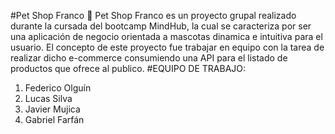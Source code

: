 #Pet Shop Franco 🐶
Pet Shop Franco es un proyecto grupal realizado durante la cursada del bootcamp MindHub, la cual se caracteriza por ser una aplicación de negocio orientada a mascotas dinamica e intuitiva para el usuario. El concepto de este proyecto fue trabajar en equipo con la tarea de realizar dicho e-commerce consumiendo una API para el listado de productos que ofrece al publico.
#EQUIPO DE TRABAJO:
1. Federico Olguín
2. Lucas Silva
3. Javier Mujica
4. Gabriel Farfán
